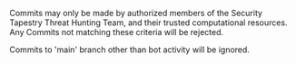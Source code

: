 Commits may only be made by authorized members of the Security Tapestry Threat Hunting Team, and their trusted computational resources. Any Commits not matching these criteria will be rejected.

Commits to 'main' branch other than bot activity will be ignored.